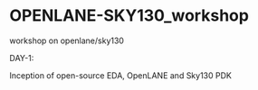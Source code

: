 # OPENLANE-SKY130_workshop
workshop on openlane/sky130

DAY-1:

Inception of open-source EDA, OpenLANE and Sky130 PDK
